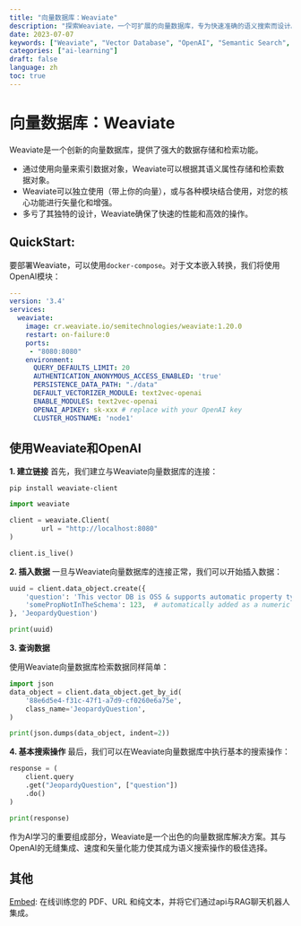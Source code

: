 ```yaml
---
title: "向量数据库：Weaviate"
description: "探索Weaviate，一个可扩展的向量数据库，专为快速准确的语义搜索而设计。与OpenAI集成，用于文本嵌入转换。"
date: 2023-07-07
keywords: ["Weaviate", "Vector Database", "OpenAI", "Semantic Search", "AI Learning"]
categories: ["ai-learning"]
draft: false
language: zh
toc: true
---
```


# 向量数据库：Weaviate

Weaviate是一个创新的向量数据库，提供了强大的数据存储和检索功能。
- 通过使用向量来索引数据对象，Weaviate可以根据其语义属性存储和检索数据对象。
- Weaviate可以独立使用（带上你的向量），或与各种模块结合使用，对您的核心功能进行矢量化和增强。
- 多亏了其独特的设计，Weaviate确保了快速的性能和高效的操作。

## QuickStart:

要部署Weaviate，可以使用`docker-compose`。对于文本嵌入转换，我们将使用OpenAI模块：


```yaml
---
version: '3.4'
services:
  weaviate:
    image: cr.weaviate.io/semitechnologies/weaviate:1.20.0
    restart: on-failure:0
    ports:
     - "8080:8080"
    environment:
      QUERY_DEFAULTS_LIMIT: 20
      AUTHENTICATION_ANONYMOUS_ACCESS_ENABLED: 'true'
      PERSISTENCE_DATA_PATH: "./data"
      DEFAULT_VECTORIZER_MODULE: text2vec-openai
      ENABLE_MODULES: text2vec-openai
      OPENAI_APIKEY: sk-xxx # replace with your OpenAI key
      CLUSTER_HOSTNAME: 'node1'
```

## 使用Weaviate和OpenAI

**1. 建立链接**
首先，我们建立与Weaviate向量数据库的连接：


```shell
pip install weaviate-client
```

```python
import weaviate

client = weaviate.Client(
        url = "http://localhost:8080"
)

client.is_live()
```

**2. 插入数据**
一旦与Weaviate向量数据库的连接正常，我们可以开始插入数据：

```python
uuid = client.data_object.create({
    'question': 'This vector DB is OSS & supports automatic property type inference on import',
    'somePropNotInTheSchema': 123,  # automatically added as a numeric property
}, 'JeopardyQuestion')

print(uuid)
```

**3. 查询数据**

使用Weaviate向量数据库检索数据同样简单：


```python
import json
data_object = client.data_object.get_by_id(
    '88e6d5e4-f31c-47f1-a7d9-cf0260e6a75e',
    class_name='JeopardyQuestion',
)

print(json.dumps(data_object, indent=2))
```

**4. 基本搜索操作**
最后，我们可以在Weaviate向量数据库中执行基本的搜索操作：

```python
response = (
    client.query
    .get("JeopardyQuestion", ["question"])
    .do()
)

print(response)
```

作为AI学习的重要组成部分，Weaviate是一个出色的向量数据库解决方案。其与OpenAI的无缝集成、速度和矢量化能力使其成为语义搜索操作的极佳选择。



## 其他
[Embed](https://gptdevelopment.online/): 在线训练您的 PDF、URL 和纯文本，并将它们通过api与RAG聊天机器人集成。






